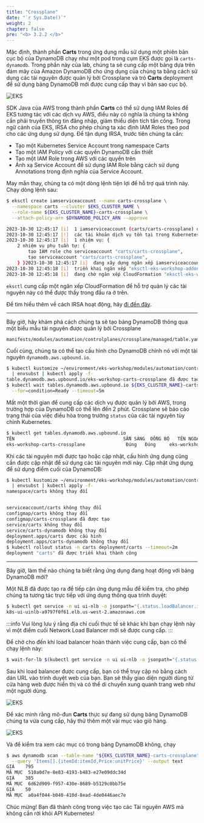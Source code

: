 ```yaml
---
title: "Crossplane"
date: "`r Sys.Date()`"
weight: 2
chapter: false
pre: "<b> 3.2.2 </b>"
---
```


Mặc định, thành phần **Carts** trong ứng dụng mẫu sử dụng một phiên bản cục bộ của DynamoDB chạy như một pod trong cụm EKS được gọi là `carts-dynamodb`. Trong phần này của lab, chúng ta sẽ cung cấp một bảng dựa trên đám mây của Amazon DynamoDB cho ứng dụng của chúng ta bằng cách sử dụng các tài nguyên được quản lý bởi Crossplane và trỏ **Carts** deployment để sử dụng bảng DynamoDB mới được cung cấp thay vì bản sao cục bộ.

![EKS](/EKS-Workshop-8/images/0006/00058.png?featherlight=false&width=90pc)

SDK Java của AWS trong thành phần **Carts** có thể sử dụng IAM Roles để EKS tương tác với các dịch vụ AWS, điều này có nghĩa là chúng ta không cần phải truyền thông tin đăng nhập, giảm thiểu diện tích tấn công. Trong ngữ cảnh của EKS, IRSA cho phép chúng ta xác định IAM Roles theo pod cho các ứng dụng sử dụng. Để tận dụng IRSA, trước tiên chúng ta cần:

- Tạo một Kubernetes Service Account trong namespace Carts
- Tạo một IAM Policy với các quyền DynamoDB cần thiết
- Tạo một IAM Role trong AWS với các quyền trên
- Ánh xạ Service Account để sử dụng IAM Role bằng cách sử dụng Annotations trong định nghĩa của Service Account.

May mắn thay, chúng ta có một dòng lệnh tiện lợi để hỗ trợ quá trình này. Chạy dòng lệnh sau:

```bash
$ eksctl create iamserviceaccount --name carts-crossplane \
  --namespace carts --cluster $EKS_CLUSTER_NAME \
  --role-name ${EKS_CLUSTER_NAME}-carts-crossplane \
  --attach-policy-arn $DYNAMODB_POLICY_ARN --approve

2023-10-30 12:45:17 [i]  1 iamserviceaccount (carts/carts-crossplane) đã được bao gồm (dựa trên các quy tắc bao gồm/loại trừ)
2023-10-30 12:45:17 [!]  các tài khoản dịch vụ tồn tại trong Kubernetes sẽ bị loại bỏ, sử dụng --override-existing-serviceaccounts để ghi đè
2023-10-30 12:45:17 [i]  1 nhiệm vụ: {
    2 nhiệm vụ phụ tuần tự: {
        tạo IAM role cho serviceaccount "carts/carts-crossplane",
        tạo serviceaccount "carts/carts-crossplane",
    } }2023-10-30 12:45:17 [i]  đang xây dựng ngăn xếp iamserviceaccount "eksctl-eks-workshop-addon-iamserviceaccount-carts-carts-crossplane"
2023-10-30 12:45:18 [i]  triển khai ngăn xếp "eksctl-eks-workshop-addon-iamserviceaccount-carts-carts-crossplane"
2023-10-30 12:45:18 [i]  đang chờ ngăn xếp CloudFormation "eksctl-eks-workshop-addon-iamserviceaccount-carts-carts-crossplane"
```

`eksctl` cung cấp một ngăn xếp CloudFormation để hỗ trợ quản lý các tài nguyên này có thể được thấy trong đầu ra ở trên.

Để tìm hiểu thêm về cách IRSA hoạt động, hãy [đi đến đây](https://docs.aws.amazon.com/eks/latest/userguide/iam-roles-for-service-accounts.html).

---

Bây giờ, hãy khám phá cách chúng ta sẽ tạo bảng DynamoDB thông qua một biểu mẫu tài nguyên được quản lý bởi Crossplane

```file
manifests/modules/automation/controlplanes/crossplane/managed/table.yaml
```

Cuối cùng, chúng ta có thể tạo cấu hình cho DynamoDB chính nó với một tài nguyên `dynamodb.aws.upbound.io`.

```bash wait=10 timeout=400 hook=table
$ kubectl kustomize ~/environment/eks-workshop/modules/automation/controlplanes/crossplane/managed \
  | envsubst | kubectl apply -f-
table.dynamodb.aws.upbound.io/eks-workshop-carts-crossplane đã được tạo
$ kubectl wait tables.dynamodb.aws.upbound.io ${EKS_CLUSTER_NAME}-carts-crossplane \
  --for=condition=Ready --timeout=5m
```

Mất một thời gian để cung cấp các dịch vụ được quản lý bởi AWS, trong trường hợp của DynamoDB có thể lên đến 2 phút. Crossplane sẽ báo cáo trạng thái của việc điều hòa trong trường `status` của các tài nguyên tùy chỉnh Kubernetes.

```bash
$ kubectl get tables.dynamodb.aws.upbound.io
TÊN                                        SẴN SÀNG  ĐỒNG BỘ   TÊN NGOẠI VI                      TUỔI
eks-workshop-carts-crossplane               Đúng   Đúng     eks-workshop-carts-crossplane   6s
```

Khi các tài nguyên mới được tạo hoặc cập nhật, cấu hình ứng dụng cũng cần được cập nhật để sử dụng các tài nguyên mới này. Cập nhật ứng dụng để sử dụng điểm cuối của DynamoDB:

```bash timeout=180
$ kubectl kustomize ~/environment/eks-workshop/modules/automation/controlplanes/crossplane/application \
  | envsubst | kubectl apply -f-
namespace/carts không thay đổi


serviceaccount/carts không thay đổi
configmap/carts không thay đổi
configmap/carts-crossplane đã được tạo
service/carts không thay đổi
service/carts-dynamodb không thay đổi
deployment.apps/carts được cấu hình
deployment.apps/carts-dynamodb không thay đổi
$ kubectl rollout status -n carts deployment/carts --timeout=2m
deployment "carts" đã được triển khai thành công
```

---

Bây giờ, làm thế nào chúng ta biết rằng ứng dụng đang hoạt động với bảng DynamoDB mới?

Một NLB đã được tạo ra để tiếp cận ứng dụng mẫu để kiểm tra, cho phép chúng ta tương tác trực tiếp với ứng dụng thông qua trình duyệt:

```bash
$ kubectl get service -n ui ui-nlb -o jsonpath="{.status.loadBalancer.ingress[*].hostname}{'\n'}"
k8s-ui-uinlb-a9797f0f61.elb.us-west-2.amazonaws.com
```

:::info
Vui lòng lưu ý rằng địa chỉ cuối thực tế sẽ khác khi bạn chạy lệnh này vì một điểm cuối Network Load Balancer mới sẽ được cung cấp.
:::

Để chờ cho đến khi load balancer hoàn thành việc cung cấp, bạn có thể chạy lệnh này:

```bash timeout=610
$ wait-for-lb $(kubectl get service -n ui ui-nlb -o jsonpath="{.status.loadBalancer.ingress[*].hostname}{'\n'}")
```

Sau khi load balancer được cung cấp, bạn có thể truy cập nó bằng cách dán URL vào trình duyệt web của bạn. Bạn sẽ thấy giao diện người dùng từ cửa hàng web được hiển thị và có thể di chuyển xung quanh trang web như một người dùng.

![EKS](/EKS-Workshop-8/images/0006/00059.png?featherlight=false&width=90pc)

Để xác minh rằng mô-đun **Carts** thực sự đang sử dụng bảng DynamoDB chúng ta vừa cung cấp, hãy thử thêm một vài mục vào giỏ hàng.

![EKS](/EKS-Workshop-8/images/0006/00060.png?featherlight=false&width=90pc)

Và để kiểm tra xem các mục có trong bảng DynamoDB không, chạy

```bash
$ aws dynamodb scan --table-name "${EKS_CLUSTER_NAME}-carts-crossplane" \
  --query 'Items[].{itemId:itemId,Price:unitPrice}' --output text
GIÁ    795
MÃ MỤC  510a0d7e-8e83-4193-b483-e27e09ddc34d
GIÁ    385
MÃ MỤC  6d62d909-f957-430e-8689-b5129c0bb75e
GIÁ    50
MÃ MỤC  a0a4f044-b040-410d-8ead-4de0446aec7e
```

Chúc mừng! Bạn đã thành công trong việc tạo các Tài nguyên AWS mà không cần rời khỏi API Kubernetes!

